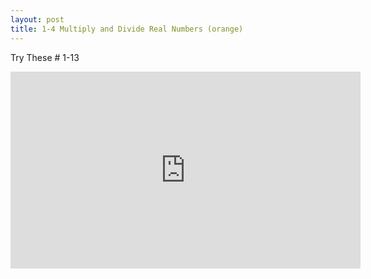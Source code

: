 ```yaml
---
layout: post
title: 1-4 Multiply and Divide Real Numbers (orange)
---
```

Try These # 1-13
<iframe width="560" height="315" src="https://www.youtube.com/embed/xWxpQW4zwaE" frameborder="0" allowfullscreen></iframe>
